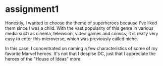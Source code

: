 # assignment1

<p>
Honestly, I wanted to choose the theme of superheroes because I've liked them since I was a child. With the vast popularity of this genre in various media such as cinema, television, video games and comics, it is really very easy to enter this microverse, which was previously called niche.
</p>
<p>
In this case, I concentrated on naming a few characteristics of some of my favorite Marvel heroes. It's not that I despise DC, just that I appreciate the heroes of the "House of Ideas" more.
</p>
